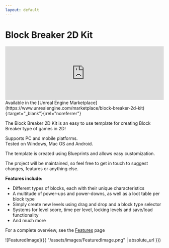```yaml
---
layout: default
---
```


# Block Breaker 2D Kit

<iframe src="https://widgets.gamejolt.com/package/v1?key=R2df7EYr&theme=light" frameborder="0" width="100%" height="170"></iframe>  
<br/>
Available in the [Unreal Engine Marketplace](https://www.unrealengine.com/marketplace/block-breaker-2d-kit){:target="_blank"}{:rel="noreferrer"}

The Block Breaker 2D Kit is an easy to use template for creating Block Breaker type of games in 2D!

Supports PC and mobile platforms.  
Tested on Windows, Mac OS and Android. 

The template is created using Blueprints and allows easy customization.
 
The project will be maintained, so feel free to get in touch to suggest changes, features or anything else.

__Features include:__ 

- Different types of blocks, each with their unique characteristics
- A multitude of power-ups and power-downs, as well as a loot table per block type
- Simply create new levels using drag and drop and a block type selector
- Systems for level score, time per level, locking levels and save/load functionality
- And much more

For a complete overview, see the [Features](https://gracesgames.com/BlockBreaker2DKit/features/) page

![FeaturedImage]({{ "/assets/images/FeaturedImage.png" | absolute_url }})